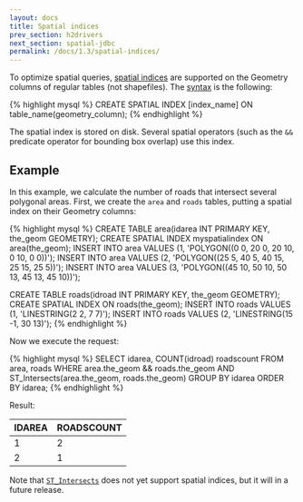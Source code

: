 ```yaml
---
layout: docs
title: Spatial indices
prev_section: h2drivers
next_section: spatial-jdbc
permalink: /docs/1.3/spatial-indices/
---
```


To optimize spatial queries, [spatial indices][] are supported on the Geometry
columns of regular tables (not shapefiles). The [syntax][] is the following:

{% highlight mysql %}
CREATE SPATIAL INDEX [index_name] ON table_name(geometry_column);
{% endhighlight %}

The spatial index is stored on disk.  Several spatial operators (such as the
`&&` predicate operator for bounding box overlap) use this index.

## Example

In this example, we calculate the number of roads that intersect several
polygonal areas.  First, we create the `area` and `roads` tables, putting a
spatial index on their Geometry columns:

{% highlight mysql %}
CREATE TABLE area(idarea INT PRIMARY KEY, the_geom GEOMETRY);
CREATE SPATIAL INDEX myspatialindex ON area(the_geom);
INSERT INTO area VALUES (1,
    'POLYGON((0 0, 20 0, 20 10, 0 10, 0 0))');
INSERT INTO area VALUES (2,
    'POLYGON((25 5, 40 5, 40 15, 25 15, 25 5))');
INSERT INTO area VALUES (3,
    'POLYGON((45 10, 50 10, 50 13, 45 13, 45 10))');

CREATE TABLE roads(idroad INT PRIMARY KEY, the_geom GEOMETRY);
CREATE SPATIAL INDEX ON roads(the_geom);
INSERT INTO roads VALUES (1, 'LINESTRING(2 2, 7 7)');
INSERT INTO roads VALUES (2, 'LINESTRING(15 -1, 30 13)');
{% endhighlight %}

Now we execute the request:

{% highlight mysql %}
SELECT idarea, COUNT(idroad) roadscount
    FROM area, roads
    WHERE area.the_geom && roads.the_geom
    AND ST_Intersects(area.the_geom, roads.the_geom)
    GROUP BY idarea
    ORDER BY idarea;
{% endhighlight %}

Result:

| IDAREA | ROADSCOUNT |
|--------|------------|
|      1 |          2 |
|      2 |          1 |

Note that [`ST_Intersects`](../ST_Intersects) does not yet support spatial
indices, but it will in a future release.

[spatial indices]: http://en.wikipedia.org/wiki/Spatial_index#Spatial_index
[syntax]: http://www.h2database.com/html/grammar.html#create_index
